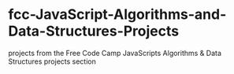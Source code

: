 # fcc-JavaScript-Algorithms-and-Data-Structures-Projects
projects from the Free Code Camp JavaScripts Algorithms &amp; Data Structures projects section 
